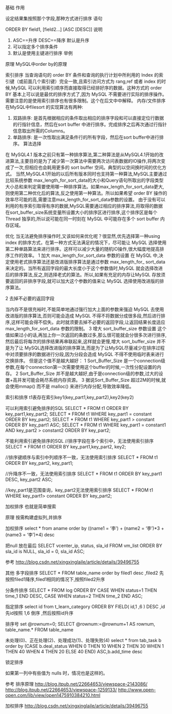 基础
作用

设定结果集按照那个字段,那种方式进行排序
语句

ORDER BY field1, [field2...] [ASC [DESC]]
说明

1. ASC==升序   DESC==降序   默认是升序
2. 可以指定多个排序条件
3. 默认是使用主键进行排序
举例

原理
MySQL中order by的原理

索引排序
当查询语句的 order BY 条件和查询的执行计划中所利用的 Index 的索引键（或前面几个索引键）完全一致,且索引访问方式为 rang,ref 或者 index 的时候,MySQL 可以利用索引顺序而直接取得已经排好序的数据。这种方式的 order BY 基本上可以说是最优的排序方式了,因为 MySQL 不需要进行实际的排序操作。需要注意的是使用索引排序也有很多限制。这个在后文中中解释。
内存/文件排序
在MySQL中filesort 的实现算法有两种:

1) 双路排序:
是首先根据相应的条件取出相应的排序字段和可以直接定位行数据的行指针信息，然后在sort buffer 中进行排序。完成排序之后再次通过行指针信息取出所需的Columns。
2) 单路排序:
是一次性取出满足条件行的所有字段，然后在sort buffer中进行排序。
算法选择

在 MySQL4.1 版本之前只有第一种排序算法,第二种算法是从MySQL4.1开始的改进算法,主要目的是为了减少第一次算法中需要两次访问表数据的IO操作,将两次变成了一次,但相应也会耗用更多的 sort buffer 空间。典型的以空间换时间的优化方式。
当然,MySQL4.1开始的以后所有版本同时也支持第一种算法,MySQL主要通过比较系统参数 max_length_for_sort_data的大小和Query语句所取出的字段类型大小总和来判定需要使用哪一种排序算法。如果max_length_for_sort_data更大,则使用第二种优化后的算法,反之使用第一种算法。所以如果希望 order BY 操作的效率尽可能的高,需要注意max_length_for_sort_data参数的设置。
由于没有可以利用的有序索引取得有序的数据,MySQL需要通过相应的排序算法,将取得的数据在sort_buffer_size系统变量所设置大小的排序区进行排序,这个排序区是每个Thread 独享的,所以说可能在同一时刻在 MySQL 中可能存在多个 sort buffer 内存区域。

优化
当无法避免排序操作时,又该如何来优化呢？很显然,优先选择第一种using index 的排序方式，在第一种方式无法满足的情况下，尽可能让 MySQL 选择使用第二种单路算法来进行排序。这样可以减少大量的随机IO操作,很大幅度地提高排序工作的效率。 
1 加大 max_length_for_sort_data 参数的设置 
在 MySQL 中,决定使用老式排序算法还是改进版排序算法是通过参数 max_length_for_ sort_data 来决定的。当所有返回字段的最大长度小于这个参数值时,MySQL 就会选择改进后的排序算法,反之,则选择老式的算法。所以,如果有充足的内存让MySQL 存放须要返回的非排序字段,就可以加大这个参数的值来让 MySQL 选择使用改进版的排序算法。

2 去掉不必要的返回字段

当内存不是很充裕时,不能简单地通过强行加大上面的参数来强迫 MySQL 去使用改进版的排序算法,否则可能会造成 MySQL 不得不将数据分成很多段,然后进行排序,这样可能会得不偿失。此时就须要去掉不必要的返回字段,让返回结果长度适应 max_length_for_sort_data 参数的限制。
3 增大 sort_buffer_size 参数设置 
这个值如果过小的话,再加上你一次返回的条数过多,那么很可能就会分很多次进行排序,然后最后将每次的排序结果再串联起来,这样就会更慢,增大 sort_buffer_size 并不是为了让 MySQL选择改进版的排序算法,而是为了让MySQL尽量减少在排序过程中对须要排序的数据进行分段,因为分段会造成 MySQL 不得不使用临时表来进行交换排序。 
但是这个值不是越大越好： 
1 Sort_Buffer_Size 是一个connection级参数,在每个connection第一次需要使用这个buffer的时候,一次性分配设置的内存。 
2 Sort_Buffer_Size 并不是越大越好,由于是connection级的参数,过大的设置+高并发可能会耗尽系统内存资源。 
3 据说Sort_Buffer_Size 超过2M的时候,就会使用mmap() 而不是 malloc() 来进行内存分配,导致效率降低。

索引和排序
t1表存在索引key1(key_part1,key_part2),key2(key2)

可以利用索引避免排序的SQL
SELECT * FROM t1 ORDER BY key_part1,key_part2; 
SELECT * FROM t1 WHERE key_part1 = constant ORDER BY key_part2; 
SELECT * FROM t1 WHERE key_part1 > constant ORDER BY key_part1 ASC; 
SELECT * FROM t1 WHERE key_part1 = constant1 AND key_part2 > constant2 ORDER BY key_part2;

不能利用索引避免排序的SQL
//排序字段在多个索引中，无法使用索引排序 
SELECT * FROM t1 ORDER BY key_part1,key_part2, key2;

//排序键顺序与索引中列顺序不一致，无法使用索引排序 
SELECT * FROM t1 ORDER BY key_part2, key_part1;

//升降序不一致，无法使用索引排序 
SELECT * FROM t1 ORDER BY key_part1 DESC, key_part2 ASC;

//key_part1是范围查询，key_part2无法使用索引排序 
SELECT * FROM t1 WHERE key_part1> constant ORDER BY key_part2;

加权排序
也就是简单搜索

原理 
按需构建虚拟列,并排序

加权排序 
select * from aname 
order by ((name1 = ‘李’) + (name2 = ‘李’)*3 +(name3 = ‘李’)*4) desc

把null 放在最后 
SELECT vcenter_ip, status, sla_id FROM vm_list ORDER BY sla_id is NULL, sla_id = 0, sla_id ASC;

参考 
http://blog.csdn.net/xingxinglaile/article/details/39496755

其他
多字段排序 
SELECT * FROM table_name order by filed1 desc ,filed2 
先按照filed1降序,filed1相同的情况下,按照filed2升序

分条件排序 
SELECT * FROM log ORDER BY 
CASE WHEN status=1 THEN time_1 END DESC, 
CASE WHEN status=2 THEN time_2 END ASC;

指定排序 
select id from t_learn_category ORDER BY FIELD( id,1 ,6 ) DESC ,id 
先id按照 1,6 倒序 ,然后按照id升序

排序号 
set @rownum=0; 
SELECT @rownum:=@rownum+1 AS rownum, table_name.* FROM table_name

未处理(0)、正在处理(2)、处理成功(1)、处理失败(4) 
select * from tab_task b order by (CASE b.deal_status WHEN 0 THEN 10 WHEN 2 THEN 30 WHEN 1 THEN 40 WHEN 4 THEN 20 ELSE 40 END) ASC,b.add_time desc

锁定排序

如果第一列中有些值为 nulls 时，情况也是这样的。

参考
排序原理 
http://blog.itpub.net/22664653/viewspace-2143086/ 
http://blog.itpub.net/22664653/viewspace-1259133/ 
http://www.open-open.com/lib/view/open1475910384210.html

加权排序 
http://blog.csdn.net/xingxinglaile/article/details/39496755